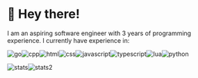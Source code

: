 # 🎄 Hey there!
I am an aspiring software engineer with 3 years of programming experience. 
I currently have experience in:

![go](https://img.shields.io/badge/Go-00ADD8?style=for-the-badge&logo=go&logoColor=white)![cpp](https://img.shields.io/badge/C%2B%2B-00599C?style=for-the-badge&logo=c%2B%2B&logoColor=white)![html](https://img.shields.io/badge/HTML5-E34F26?style=for-the-badge&logo=html5&logoColor=white)![css](https://img.shields.io/badge/CSS3-1572B6?style=for-the-badge&logo=css3&logoColor=white)![javascript](https://img.shields.io/badge/JavaScript-323330?style=for-the-badge&logo=javascript&logoColor=F7DF1E)![typescript](https://img.shields.io/badge/TypeScript-007ACC?style=for-the-badge&logo=typescript&logoColor=white)![lua](https://img.shields.io/badge/Lua-2C2D72?style=for-the-badge&logo=lua&logoColor=white)![python](https://img.shields.io/badge/Python-FFD43B?style=for-the-badge&logo=python&logoColor=blue)

![stats](https://github-readme-stats.vercel.app/api/top-langs/?username=f3nai&theme=dark)![stats2](https://github-readme-stats-git-masterrstaa-rickstaa.vercel.app/api?username=f3nai&theme=dark)  
